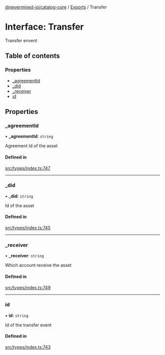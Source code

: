 [@nevermined-io/catalog-core](../README.md) / [Exports](../modules.md) / Transfer

# Interface: Transfer

Transfer envent

## Table of contents

### Properties

- [\_agreementId](Transfer.md#_agreementid)
- [\_did](Transfer.md#_did)
- [\_receiver](Transfer.md#_receiver)
- [id](Transfer.md#id)

## Properties

### \_agreementId

• **\_agreementId**: `string`

Agreement Id of the asset

#### Defined in

[src/types/index.ts:747](https://github.com/nevermined-io/components-catalog/blob/e8c3c72/lib/src/types/index.ts#L747)

___

### \_did

• **\_did**: `string`

Id of the asset

#### Defined in

[src/types/index.ts:745](https://github.com/nevermined-io/components-catalog/blob/e8c3c72/lib/src/types/index.ts#L745)

___

### \_receiver

• **\_receiver**: `string`

Which account receive the asset

#### Defined in

[src/types/index.ts:749](https://github.com/nevermined-io/components-catalog/blob/e8c3c72/lib/src/types/index.ts#L749)

___

### id

• **id**: `string`

Id of the transfer event

#### Defined in

[src/types/index.ts:743](https://github.com/nevermined-io/components-catalog/blob/e8c3c72/lib/src/types/index.ts#L743)
